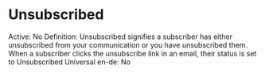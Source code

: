 # Unsubscribed

Active: No
Definition: Unsubscribed signifies a subscriber has either unsubscribed from your communication or you have unsubscribed them. When a subscriber clicks the unsubscribe link in an email, their status is set to Unsubscribed
Universal en-de: No